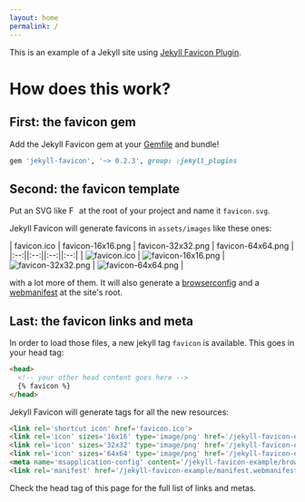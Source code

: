 ```yaml
---
layout: home
permalink: /
---
```

This is an example of a Jekyll site using [Jekyll Favicon Plugin](https://github.com/afaundez/jekyll-favicon).

# How does this work?

## First: the favicon gem

Add the Jekyll Favicon gem at your [Gemfile](https://github.com/afaundez/jekyll-favicon-example/blob/master/Gemfile) and bundle!

```ruby
gem 'jekyll-favicon', '~> 0.2.3', group: :jekyll_plugins
```

## Second: the favicon template

Put an SVG like [<img src='https://github.com/afaundez/jekyll-favicon-example/raw/master/favicon.svg?sanitize=1' alt='Favicon SVG' width='14' style='vertical-align: baseline;'>](https://github.com/afaundez/jekyll-favicon-example/blob/master/favicon.svg) at the root of your project and name it `favicon.svg`.

Jekyll Favicon will generate favicons in `assets/images` like these ones:

| favicon.ico | favicon-16x16.png | favicon-32x32.png | favicon-64x64.png |
|:--:||:--:||:--:||:--:|
| ![favicon.ico](https://afaundez.gitlab.io/jekyll-favicon-example/favicon.ico) | ![favicon-16x16.png](https://afaundez.gitlab.io/jekyll-favicon-example/assets/images/favicon-16x16.png) | ![favicon-32x32.png](https://afaundez.gitlab.io/jekyll-favicon-example/assets/images/favicon-32x32.png) | ![favicon-64x64.png](https://afaundez.gitlab.io/jekyll-favicon-example/assets/images/favicon-64x64.png) |

with a lot more of them. It will also generate a [browserconfig](https://afaundez.gitlab.io/jekyll-favicon-example/browserconfig.xml) and a [webmanifest](https://afaundez.gitlab.io/jekyll-favicon-example/manifest.webmanifest) at the site's root.

## Last: the favicon links and meta

In order to load those files, a new jekyll tag `favicon` is available. This goes in your head tag:

<!-- {% raw %} -->
```html
<head>
  <!-- your other head content goes here -->
  {% favicon %}
</head>
```
<!-- {% endraw %} -->

Jekyll Favicon will generate tags for all the new resources:

```html
<link rel='shortcut icon' href='favicon.ico'>
<link rel='icon' sizes='16x16' type='image/png' href='/jekyll-favicon-example/assets/images/favicon-16x16.png'>
<link rel='icon' sizes='32x32' type='image/png' href='/jekyll-favicon-example/assets/images/favicon-32x32.png'>
<link rel='icon' sizes='64x64' type='image/png' href='/jekyll-favicon-example/assets/images/favicon-64x64.png'>
<meta name='msapplication-config' content='/jekyll-favicon-example/browserconfig.xml'>
<link rel='manifest' href='/jekyll-favicon-example/manifest.webmanifest'>
```

Check the head tag of this page for the full list of links and metas.
